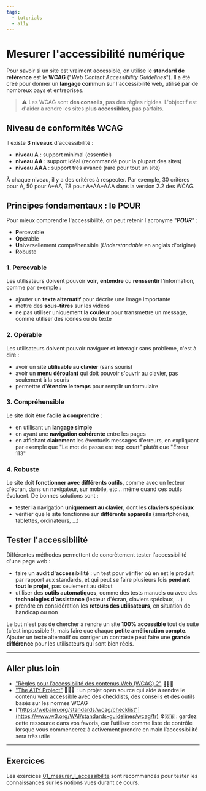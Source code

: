 ```yaml
---
tags:
  - tutorials
  - a11y
---
```


# Mesurer l'accessibilité numérique

Pour savoir si un site est vraiment accessible, on utilise le **standard de référence** est le **WCAG** ("_Web Content Accessibility Guidelines_"). Il a été créé pour donner un **langage commun** sur l'accessibilité web, utilisé par de nombreux pays et entreprises.

> ⚠️ Les WCAG sont **des conseils**, pas des règles rigides. L'objectif est d'aider à rendre les sites **plus accessibles**, pas parfaits.

## Niveau de conformités WCAG

Il existe **3 niveaux** d'accessibilité :

- **niveau A** : support minimal (essentiel)
- **niveau AA** : support idéal (recommandé pour la plupart des sites)
- **niveau AAA** : support très avancé (rare pour tout un site)

À chaque niveau, il y a des critères à respecter. Par exemple, 30 critères pour A, 50 pour A+AA, 78 pour A+AA+AAA dans la version 2.2 des WCAG.

## Principes fondamentaux : le POUR

Pour mieux comprendre l'accessibilité, on peut retenir l'acronyme "**_POUR_**" :

- **P**ercevable
- **O**pérable
- **U**niversellement compréhensible (_Understandable_ en anglais d'origine)
- **R**obuste

### 1. Percevable

Les utilisateurs doivent pouvoir **voir**, **entendre** ou **renssentir** l'information, comme par exemple :

- ajouter un **texte alternatif** pour décrire une image importante
- mettre des **sous-titres** sur les vidéos
- ne pas utiliser uniquement la **couleur** pour transmettre un message, comme utiliser des icônes ou du texte

### 2. Opérable

Les utilisateurs doivent pouvoir naviguer et interagir sans problème, c'est à dire :

- avoir un site **utilisable au clavier** (sans souris)
- avoir un **menu déroulant** qui doit pouvoir s'ouvrir au clavier, pas seulement à la souris
- permettre d'**étendre le temps** pour remplir un formulaire

### 3. Compréhensible

Le site doit être **facile à comprendre** :

- en utilisant un **langage simple**
- en ayant une **navigation cohérente** entre les pages
- en affichant **clairement** les éventuels messages d'erreurs, en expliquant par exemple que "Le mot de passe est trop court" plutôt que "Erreur 113"

### 4. Robuste

Le site doit **fonctionner avec différents outils**, comme avec un lecteur d'écran, dans un navigateur, sur mobile, etc... même quand ces outils évoluent. De bonnes solutions sont :

- tester la navigation **uniquement au clavier**, dont les **claviers spéciaux**
- vérifier que le site fonctionne sur **différents appareils** (smartphones, tablettes, ordinateurs, ...)

## Tester l'accessibilité

Différentes méthodes permettent de concrètement tester l'accessibilité d'une page web :

- faire un **audit d'accessibilité** : un test pour vérifier où en est le produit par rapport aux standards, et qui peut se faire plusieurs fois **pendant tout le projet**, pas seulement au début
- utiliser des **outils automatiques**, comme des tests manuels ou avec des **technologies d'assistance** (lecteur d'écran, claviers spéciaux, ...)
- prendre en considération les **retours des utilisateurs**, en situation de handicap ou non

Le but n'est pas de chercher à rendre un site **100% accessible** tout de suite (c'est impossible !), mais faire que chaque **petite amélioration compte**. Ajouter un texte alternatif ou corriger un contraste peut faire une **grande différence** pour les utilisateurs qui sont bien réels.

---

## Aller plus loin

- ["Règles pour l’accessibilité des contenus Web (WCAG) 2"](https://www.w3.org/WAI/standards-guidelines/wcag/fr) 📖🇫🇷
- ["The A11Y Project"](https://www.a11yproject.com/) 📖🇫🇷 : un projet open source qui aide à rendre le contenu web accessible avec des checklists, des conseils et des outils basés sur les normes WCAG
- ["https://webaim.org/standards/wcag/checklist"](https://www.w3.org/WAI/standards-guidelines/wcag/fr) ⚙️🇬🇧 : gardez cette ressource dans vos favoris, car l’utiliser comme liste de contrôle lorsque vous commencerez à activement prendre en main l’accessibilité sera très utile

---

## Exercices

Les exercices [01_mesurer_l_accessibilite](https://github.com/association-z-code-emploi/exercices-a11y/tree/main/01_mesurer_l_accessibilite) sont recommandés pour tester les connaissances sur les notions vues durant ce cours.
